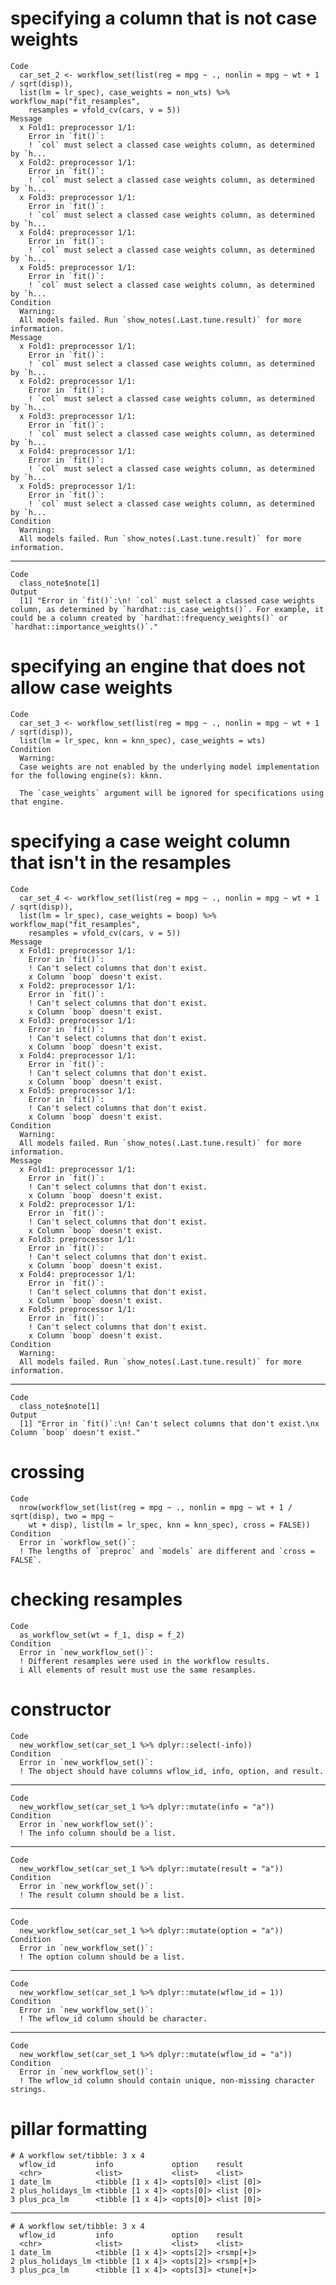 # specifying a column that is not case weights

    Code
      car_set_2 <- workflow_set(list(reg = mpg ~ ., nonlin = mpg ~ wt + 1 / sqrt(disp)),
      list(lm = lr_spec), case_weights = non_wts) %>% workflow_map("fit_resamples",
        resamples = vfold_cv(cars, v = 5))
    Message
      x Fold1: preprocessor 1/1:
        Error in `fit()`:
        ! `col` must select a classed case weights column, as determined by `h...
      x Fold2: preprocessor 1/1:
        Error in `fit()`:
        ! `col` must select a classed case weights column, as determined by `h...
      x Fold3: preprocessor 1/1:
        Error in `fit()`:
        ! `col` must select a classed case weights column, as determined by `h...
      x Fold4: preprocessor 1/1:
        Error in `fit()`:
        ! `col` must select a classed case weights column, as determined by `h...
      x Fold5: preprocessor 1/1:
        Error in `fit()`:
        ! `col` must select a classed case weights column, as determined by `h...
    Condition
      Warning:
      All models failed. Run `show_notes(.Last.tune.result)` for more information.
    Message
      x Fold1: preprocessor 1/1:
        Error in `fit()`:
        ! `col` must select a classed case weights column, as determined by `h...
      x Fold2: preprocessor 1/1:
        Error in `fit()`:
        ! `col` must select a classed case weights column, as determined by `h...
      x Fold3: preprocessor 1/1:
        Error in `fit()`:
        ! `col` must select a classed case weights column, as determined by `h...
      x Fold4: preprocessor 1/1:
        Error in `fit()`:
        ! `col` must select a classed case weights column, as determined by `h...
      x Fold5: preprocessor 1/1:
        Error in `fit()`:
        ! `col` must select a classed case weights column, as determined by `h...
    Condition
      Warning:
      All models failed. Run `show_notes(.Last.tune.result)` for more information.

---

    Code
      class_note$note[1]
    Output
      [1] "Error in `fit()`:\n! `col` must select a classed case weights column, as determined by `hardhat::is_case_weights()`. For example, it could be a column created by `hardhat::frequency_weights()` or `hardhat::importance_weights()`."

# specifying an engine that does not allow case weights

    Code
      car_set_3 <- workflow_set(list(reg = mpg ~ ., nonlin = mpg ~ wt + 1 / sqrt(disp)),
      list(lm = lr_spec, knn = knn_spec), case_weights = wts)
    Condition
      Warning:
      Case weights are not enabled by the underlying model implementation for the following engine(s): kknn.
      
      The `case_weights` argument will be ignored for specifications using that engine.

# specifying a case weight column that isn't in the resamples

    Code
      car_set_4 <- workflow_set(list(reg = mpg ~ ., nonlin = mpg ~ wt + 1 / sqrt(disp)),
      list(lm = lr_spec), case_weights = boop) %>% workflow_map("fit_resamples",
        resamples = vfold_cv(cars, v = 5))
    Message
      x Fold1: preprocessor 1/1:
        Error in `fit()`:
        ! Can't select columns that don't exist.
        x Column `boop` doesn't exist.
      x Fold2: preprocessor 1/1:
        Error in `fit()`:
        ! Can't select columns that don't exist.
        x Column `boop` doesn't exist.
      x Fold3: preprocessor 1/1:
        Error in `fit()`:
        ! Can't select columns that don't exist.
        x Column `boop` doesn't exist.
      x Fold4: preprocessor 1/1:
        Error in `fit()`:
        ! Can't select columns that don't exist.
        x Column `boop` doesn't exist.
      x Fold5: preprocessor 1/1:
        Error in `fit()`:
        ! Can't select columns that don't exist.
        x Column `boop` doesn't exist.
    Condition
      Warning:
      All models failed. Run `show_notes(.Last.tune.result)` for more information.
    Message
      x Fold1: preprocessor 1/1:
        Error in `fit()`:
        ! Can't select columns that don't exist.
        x Column `boop` doesn't exist.
      x Fold2: preprocessor 1/1:
        Error in `fit()`:
        ! Can't select columns that don't exist.
        x Column `boop` doesn't exist.
      x Fold3: preprocessor 1/1:
        Error in `fit()`:
        ! Can't select columns that don't exist.
        x Column `boop` doesn't exist.
      x Fold4: preprocessor 1/1:
        Error in `fit()`:
        ! Can't select columns that don't exist.
        x Column `boop` doesn't exist.
      x Fold5: preprocessor 1/1:
        Error in `fit()`:
        ! Can't select columns that don't exist.
        x Column `boop` doesn't exist.
    Condition
      Warning:
      All models failed. Run `show_notes(.Last.tune.result)` for more information.

---

    Code
      class_note$note[1]
    Output
      [1] "Error in `fit()`:\n! Can't select columns that don't exist.\nx Column `boop` doesn't exist."

# crossing

    Code
      nrow(workflow_set(list(reg = mpg ~ ., nonlin = mpg ~ wt + 1 / sqrt(disp), two = mpg ~
        wt + disp), list(lm = lr_spec, knn = knn_spec), cross = FALSE))
    Condition
      Error in `workflow_set()`:
      ! The lengths of `preproc` and `models` are different and `cross = FALSE`.

# checking resamples

    Code
      as_workflow_set(wt = f_1, disp = f_2)
    Condition
      Error in `new_workflow_set()`:
      ! Different resamples were used in the workflow results.
      i All elements of result must use the same resamples.

# constructor

    Code
      new_workflow_set(car_set_1 %>% dplyr::select(-info))
    Condition
      Error in `new_workflow_set()`:
      ! The object should have columns wflow_id, info, option, and result.

---

    Code
      new_workflow_set(car_set_1 %>% dplyr::mutate(info = "a"))
    Condition
      Error in `new_workflow_set()`:
      ! The info column should be a list.

---

    Code
      new_workflow_set(car_set_1 %>% dplyr::mutate(result = "a"))
    Condition
      Error in `new_workflow_set()`:
      ! The result column should be a list.

---

    Code
      new_workflow_set(car_set_1 %>% dplyr::mutate(option = "a"))
    Condition
      Error in `new_workflow_set()`:
      ! The option column should be a list.

---

    Code
      new_workflow_set(car_set_1 %>% dplyr::mutate(wflow_id = 1))
    Condition
      Error in `new_workflow_set()`:
      ! The wflow_id column should be character.

---

    Code
      new_workflow_set(car_set_1 %>% dplyr::mutate(wflow_id = "a"))
    Condition
      Error in `new_workflow_set()`:
      ! The wflow_id column should contain unique, non-missing character strings.

# pillar formatting

    # A workflow set/tibble: 3 x 4
      wflow_id         info             option    result    
      <chr>            <list>           <list>    <list>    
    1 date_lm          <tibble [1 x 4]> <opts[0]> <list [0]>
    2 plus_holidays_lm <tibble [1 x 4]> <opts[0]> <list [0]>
    3 plus_pca_lm      <tibble [1 x 4]> <opts[0]> <list [0]>

---

    # A workflow set/tibble: 3 x 4
      wflow_id         info             option    result   
      <chr>            <list>           <list>    <list>   
    1 date_lm          <tibble [1 x 4]> <opts[2]> <rsmp[+]>
    2 plus_holidays_lm <tibble [1 x 4]> <opts[2]> <rsmp[+]>
    3 plus_pca_lm      <tibble [1 x 4]> <opts[3]> <tune[+]>

